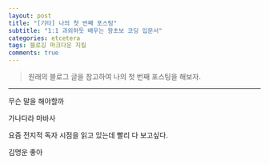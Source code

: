 ```yaml
---  
layout: post  
title: "[기타] 나의 첫 번째 포스팅"  
subtitle: "1:1 과외하듯 배우는 왕초보 코딩 입문서"  
categories: etcetera  
tags: 블로깅 마크다운 지킬
comments: true  
---  
```

  
> 원래의 블로그 글을 참고하여 나의 첫 번째 포스팅을 해보자.  

 

---
무슨 말을 해야할까

가나다라 마바사

요즘 전지적 독자 시점을 읽고 있는데 빨리 다 보고싶다.

김명운 좋아

